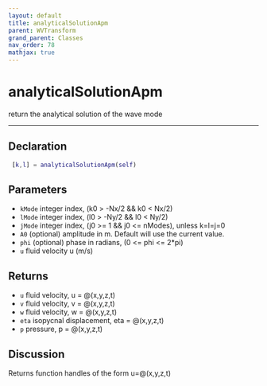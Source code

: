```yaml
---
layout: default
title: analyticalSolutionApm
parent: WVTransform
grand_parent: Classes
nav_order: 78
mathjax: true
---
```


#  analyticalSolutionApm

return the analytical solution of the wave mode


---

## Declaration
```matlab
 [k,l] = analyticalSolutionApm(self)
```
## Parameters
+ `kMode`  integer index, (k0 > -Nx/2 && k0 < Nx/2)
+ `lMode`  integer index, (l0 > -Ny/2 && l0 < Ny/2)
+ `jMode`  integer index, (j0 >= 1 && j0 <= nModes), unless k=l=j=0
+ `A0`  (optional) amplitude in m. Default will use the current value.
+ `phi`  (optional) phase in radians, (0 <= phi <= 2*pi)
+ `u`  fluid velocity u (m/s)

## Returns
+ `u`  fluid velocity, u = @(x,y,z,t)
+ `v`  fluid velocity, v = @(x,y,z,t)
+ `w`  fluid velocity, w = @(x,y,z,t)
+ `eta`  isopycnal displacement, eta = @(x,y,z,t)
+ `p`  pressure, p = @(x,y,z,t)

## Discussion

  Returns function handles of the form u=@(x,y,z,t)
 
                          
